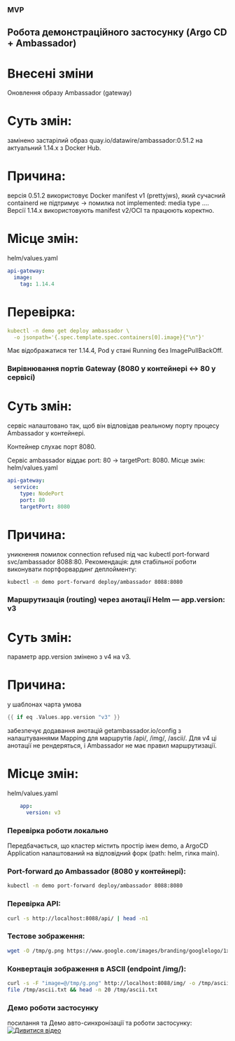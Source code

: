 ### MVP
## Робота демонстраційного застосунку (Argo CD + Ambassador)
# Внесені зміни

Оновлення образу Ambassador (gateway)
# Суть змін:
замінено застарілий образ quay.io/datawire/ambassador:0.51.2 на актуальний 1.14.x з Docker Hub.
# Причина:
версія 0.51.2 використовує Docker manifest v1 (prettyjws), який сучасний containerd не підтримує → помилка not implemented: media type .... Версії 1.14.x використовують manifest v2/OCI та працюють коректно.
# Місце змін:
helm/values.yaml
```yaml       
api-gateway:
  image:
    tag: 1.14.4
```
# Перевірка:
```yaml
kubectl -n demo get deploy ambassador \
  -o jsonpath='{.spec.template.spec.containers[0].image}{"\n"}'
```
Має відображатися тег 1.14.4, Pod у стані Running без ImagePullBackOff.

### Вирівнювання портів Gateway (8080 у контейнері ↔ 80 у сервісі)
# Суть змін:
сервіс налаштовано так, щоб він відповідав реальному порту процесу Ambassador у контейнері.

Контейнер слухає порт 8080.

Сервіс ambassador віддає port: 80 → targetPort: 8080.
Місце змін: helm/values.yaml
```yaml
api-gateway:
  service:
    type: NodePort
    port: 80
    targetPort: 8080
```
# Причина: 
уникнення помилок connection refused під час kubectl port-forward svc/ambassador 8088:80.
Рекомендація: для стабільної роботи виконувати портфорвардинг деплойменту:
```bash
kubectl -n demo port-forward deploy/ambassador 8088:8080
```
### Маршрутизація (routing) через анотації Helm — app.version: v3
# Суть змін: 
параметр app.version змінено з v4 на v3.
# Причина:
у шаблонах чарта умова
```go
{{ if eq .Values.app.version "v3" }}
```
забезпечує додавання анотацій getambassador.io/config з налаштуваннями Mapping для маршрутів /api/, /img/, /ascii/. Для v4 ці анотації не рендеряться, і Ambassador не має правил маршрутизації.
# Місце змін:
helm/values.yaml
```yaml
    app:
      version: v3
```
### Перевірка роботи локально

Передбачається, що кластер містить простір імен demo, а ArgoCD Application налаштований на відповідний форк (path: helm, гілка main).

### Port-forward до Ambassador (8080 у контейнері):
```bash
kubectl -n demo port-forward deploy/ambassador 8088:8080
```
### Перевірка API:
```bash
curl -s http://localhost:8088/api/ | head -n1
```
### Тестове зображення:
```bash
wget -O /tmp/g.png https://www.google.com/images/branding/googlelogo/1x/googlelogo_color_272x92dp.png
```
### Конвертація зображення в ASCII (endpoint /img/):
```bash
curl -s -F "image=@/tmp/g.png" http://localhost:8088/img/ -o /tmp/ascii.txt
file /tmp/ascii.txt && head -n 20 /tmp/ascii.txt
```
### Демо роботи застосунку
   посилання та Демо авто-синхронізації та роботи застосунку: 
[![Дивитися відео](https://www.loom.com/share/e1ff9d94580842e8b900ce42f6ab35d5?sid=cbfedf14-0a19-4625-afd1-e941449998e2/0.jpg)](https://www.loom.com/share/e1ff9d94580842e8b900ce42f6ab35d5?sid=cbfedf14-0a19-4625-afd1-e941449998e2)